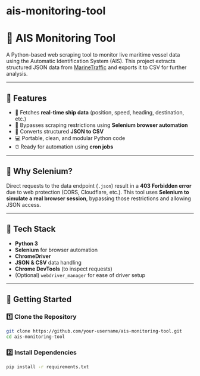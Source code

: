 ﻿# ais-monitoring-tool
# 🚢 AIS Monitoring Tool

A Python-based web scraping tool to monitor live maritime vessel data using the Automatic Identification System (AIS). This project extracts structured JSON data from [MarineTraffic](https://www.marinetraffic.com) and exports it to CSV for further analysis.

---

## 📌 Features

- 📡 Fetches **real-time ship data** (position, speed, heading, destination, etc.)
- 🧠 Bypasses scraping restrictions using **Selenium browser automation**
- 🔄 Converts structured **JSON to CSV**
- 💻 Portable, clean, and modular Python code
- ⏰ Ready for automation using **cron jobs**

---

## 🧪 Why Selenium?

Direct requests to the data endpoint (`.json`) result in a **403 Forbidden error** due to web protection (CORS, Cloudflare, etc.). This tool uses **Selenium to simulate a real browser session**, bypassing those restrictions and allowing JSON access.

---

## 🧰 Tech Stack

- **Python 3**
- **Selenium** for browser automation
- **ChromeDriver**
- **JSON & CSV** data handling
- **Chrome DevTools** (to inspect requests)
- (Optional) `webdriver_manager` for ease of driver setup

---

## 🚀 Getting Started

### 1️⃣ Clone the Repository

```bash
git clone https://github.com/your-username/ais-monitoring-tool.git
cd ais-monitoring-tool
```

### 2️⃣ Install Dependencies

```bash
pip install -r requirements.txt
```


